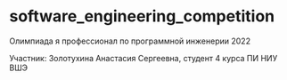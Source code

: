 # software_engineering_competition
Олимпиада я профессионал по программной инженерии 2022

Участник: Золотухина Анастасия Сергеевна, студент 4 курса ПИ НИУ ВШЭ
